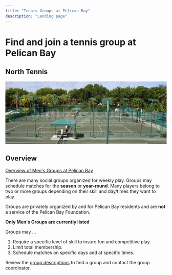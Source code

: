 ```yaml
---
title: "Tennis Groups at Pelican Bay"
description: "Landing page"
---
```


# Find and join a tennis group at Pelican Bay

## North Tennis

![courts](/page/_images/tennis-courts.png)

## Overview

[Overview of Men's Groups at Pelican Bay](/page/groupsummaries/)

There are many social groups organized for weekly play.
Groups may schedule matches for the **season** or **year-round**.
Many players belong to two or more groups depending on their skill and day/times they want to play.

Groups are privately organized by and for Pelican Bay residents and are **not** a service of the Pelican Bay Foundation.

**Only Men's Groups are currently listed**

Groups may ...

1. Require a specific level of skill to insure fun and competitive play.
2. Limit total membership.
3. Schedule matches on specific days and at specific times.

Review the [group descriptions]((/page/groupsummaries/)) to find a group and contact the group coordinator.
